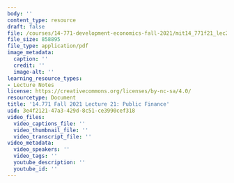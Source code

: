 ```yaml
---
body: ''
content_type: resource
draft: false
file: /courses/14-771-development-economics-fall-2021/mit14_771f21_lec21_pf42.pdf
file_size: 858895
file_type: application/pdf
image_metadata:
  caption: ''
  credit: ''
  image-alt: ''
learning_resource_types:
- Lecture Notes
license: https://creativecommons.org/licenses/by-nc-sa/4.0/
resourcetype: Document
title: '14.771 Fall 2021 Lecture 21: Public Finance'
uid: 3e4f2121-47a3-429d-8c51-ce3990cef318
video_files:
  video_captions_file: ''
  video_thumbnail_file: ''
  video_transcript_file: ''
video_metadata:
  video_speakers: ''
  video_tags: ''
  youtube_description: ''
  youtube_id: ''
---
```

